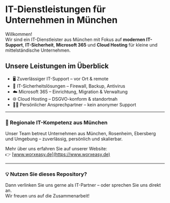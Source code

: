 # IT-Dienstleistungen für Unternehmen in München

Willkommen!  
Wir sind ein IT-Dienstleister aus München mit Fokus auf **modernen IT-Support**, **IT-Sicherheit**, **Microsoft 365** und **Cloud Hosting** für kleine und mittelständische Unternehmen.

## Unsere Leistungen im Überblick

- 🖥️ Zuverlässiger IT-Support – vor Ort & remote
- 🔐 IT-Sicherheitslösungen – Firewall, Backup, Antivirus
- ☁️ Microsoft 365 – Einrichtung, Migration & Verwaltung
- 🌐 Cloud Hosting – DSGVO-konform & standortnah
- 👨‍💼 Persönlicher Ansprechpartner – kein anonymer Support

---

### 📍 Regionale IT-Kompetenz aus München

Unser Team betreut Unternehmen aus München, Rosenheim, Ebersberg und Umgebung – zuverlässig, persönlich und skalierbar.

Mehr über uns erfahren Sie auf unserer Website:  
👉 [www.worxeasy.de](https://www.worxeasy.de)

---

### 💡 Nutzen Sie dieses Repository?

Dann verlinken Sie uns gerne als IT-Partner – oder sprechen Sie uns direkt an.  
Wir freuen uns auf die Zusammenarbeit!
